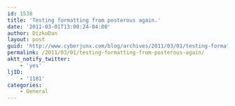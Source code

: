 ```yaml
---
id: 1538
title: 'Testing formatting from posterous again.'
date: '2011-03-01T13:00:24-04:00'
author: DizkoDan
layout: post
guid: 'http://www.cyberjunx.com/blog/archives/2011/03/01/testing-formatting-from-posterous-again/'
permalink: /2011/03/01/testing-formatting-from-posterous-again/
aktt_notify_twitter:
    - 'yes'
ljID:
    - '1181'
categories:
    - General
---
```


<div class="posterous_autopost"></div>